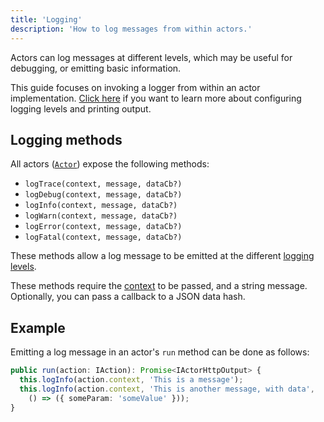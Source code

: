 ```yaml
---
title: 'Logging'
description: 'How to log messages from within actors.'
---
```


Actors can log messages at different levels,
which may be useful for debugging,
or emitting basic information.

<div class="note">
This guide focuses on invoking a logger from within an actor implementation.
<a href="/docs/query/advanced/logging/">Click here</a> if you want to learn more about configuring logging levels and printing output.
</div>

## Logging methods

All actors ([`Actor`](https://comunica.github.io/comunica/classes/core.actor-1.html)) expose the following methods:

* `logTrace(context, message, dataCb?)`
* `logDebug(context, message, dataCb?)`
* `logInfo(context, message, dataCb?)`
* `logWarn(context, message, dataCb?)`
* `logError(context, message, dataCb?)`
* `logFatal(context, message, dataCb?)`

These methods allow a log message to be emitted at the different [logging levels](/docs/query/advanced/logging/#logging-levels).

These methods require the [context](/docs/query/advanced/context/) to be passed,
and a string message.
Optionally, you can pass a callback to a JSON data hash.

## Example

Emitting a log message in an actor's `run` method can be done as follows:
```typescript
public run(action: IAction): Promise<IActorHttpOutput> {
  this.logInfo(action.context, 'This is a message');
  this.logInfo(action.context, 'This is another message, with data',
    () => ({ someParam: 'someValue' }));
}
```



